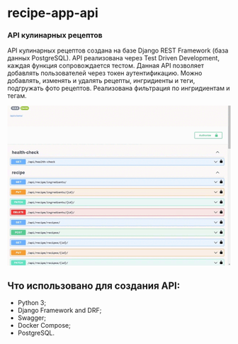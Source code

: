 # recipe-app-api
### API кулинарных рецептов

API кулинарных рецептов создана на базе Django REST Framework (база данных PostgreSQL).
API реализована через Test Driven Development, каждая функция сопровождается тестом.
Данная API позволяет добавлять пользователей через токен аутентификацию.
Можно добавлять, изменять и удалять рецепты, ингридиенты и теги, подгружать фото рецептов.
Реализована фильтрация по ингридиентам и тегам.

![demo gif](https://github.com/slychagin/recipe-app-api/blob/master/api_demo.gif)

## Что использовано для создания API:
- Python 3;
- Django Framework and DRF;
- Swagger;
- Docker Compose;
- PostgreSQL.
